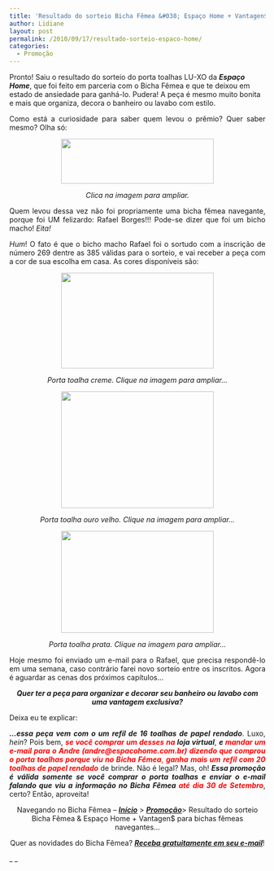 ```yaml
---
title: 'Resultado do sorteio Bicha Fêmea &#038; Espaço Home + Vantagen$ para bichas fêmeas navegantes…'
author: Lidiane
layout: post
permalink: /2010/09/17/resultado-sorteio-espaco-home/
categories:
  - Promoção
---
```

Pronto! Saiu o resultado do sorteio do porta toalhas LU-XO da **_Espaço Home_**, que foi feito em parceria com o Bicha Fêmea e que te deixou em estado de ansiedade para ganhá-lo. Pudera! A peça é mesmo muito bonita e mais que organiza, decora o banheiro ou lavabo com estilo.

<!--more-->

<p style="text-align: justify;">
  Como está a curiosidade para saber quem levou o prêmio? Quer saber mesmo? Olha só:
</p>

<p style="text-align: center;">
  <a href="https://www.trololodemulher.com.br/2010/09/Resultado-sorteio-Espaco-Home-Setembro.jpg"><img class="size-medium wp-image-5205 aligncenter" title="Resultado sorteio Espaço Home Setembro" src="https://www.trololodemulher.com.br/2010/09/Resultado-sorteio-Espaco-Home-Setembro-300x88.jpg" alt="" width="300" height="88" /></a><a href="https://www.trololodemulher.com.br/2010/09/Resultado-sorteio-Espaco-Home-Setembro.jpg"></a>
</p>

<p style="text-align: center;">
  <em>Clica na imagem para ampliar.</em>
</p>

<p style="text-align: justify;">
  Quem levou dessa vez não foi propriamente uma bicha fêmea navegante, porque foi UM felizardo: Rafael Borges!!! Pode-se dizer que foi um bicho macho! <em>Eita!</em>
</p>

<p style="text-align: justify;">
  <em>Hum</em>! O fato é que o bicho macho Rafael foi o sortudo com a inscrição de número 269 dentre as 385 válidas para o sorteio, e vai receber a peça com a cor de sua escolha em casa. As cores disponíveis são:
</p>

<p style="text-align: center;">
  <a href="https://www.trololodemulher.com.br/2010/08/porta-toalha-creme.jpg"><img class="size-medium wp-image-5139 aligncenter" title="porta toalha creme" src="https://www.trololodemulher.com.br/2010/08/porta-toalha-creme-300x188.jpg" alt="" width="300" height="188" /></a>
</p>

<p style="text-align: center;">
  <em>Porta toalha creme. Clique na imagem para ampliar…</em>
</p>

<p style="text-align: center;">
  <a href="https://www.trololodemulher.com.br/2010/08/porta-toalha-ouro-velho.jpg"><img class="alignnone size-medium wp-image-5140" title="porta toalha ouro velho" src="https://www.trololodemulher.com.br/2010/08/porta-toalha-ouro-velho-300x229.jpg" alt="" width="300" height="229" /></a>
</p>

<p style="text-align: center;">
  <em>Porta toalha ouro velho. Clique na imagem para ampliar…</em>
</p>

<p style="text-align: center;">
  <a href="https://www.trololodemulher.com.br/2010/08/porta-toalha-prata.jpg"><img class="alignnone size-medium wp-image-5143" title="porta toalha prata" src="https://www.trololodemulher.com.br/2010/08/porta-toalha-prata-300x200.jpg" alt="" width="300" height="200" /></a>
</p>

<p style="text-align: center;">
  <em>Porta toalha prata. Clique na imagem para ampliar…</em>
</p>

<p style="text-align: justify;">
  Hoje mesmo foi enviado um e-mail para o Rafael, que precisa respondê-lo em uma semana, caso contrário farei novo sorteio entre os inscritos. Agora é aguardar as cenas dos próximos capítulos…
</p>

<p style="text-align: center;">
  <strong><em>Quer ter a peça para organizar e decorar seu banheiro ou lavabo com uma vantagem exclusiva?</em></strong>
</p>

<p style="text-align: justify;">
  Deixa eu te explicar:
</p>

<p style="text-align: justify;">
  <strong><em>…essa peça vem com o um refil de 16 toalhas de papel rendado</em></strong>. Luxo, <em>hein</em>? Pois bem, <strong><em><span style="color: #ff0000;">se você comprar um desses na</span> loja virtual</em></strong>, <strong><em>e <span style="color: #ff0000;">mandar um e-mail para o Andre (andre@espacohome.com.br) dizendo que comprou o porta toalhas porque viu no Bicha Fêmea</span></em></strong><span style="color: #ff0000;">, <strong><em>ganha mais um</em></strong> <strong><em>refil com 20 toalhas de papel rendado</em></strong></span> de brinde. Não é legal? Mas, oh! <strong><em>Essa promoção é válida somente se você comprar o porta toalhas e enviar o e-mail falando que viu a informação no Bicha Fêmea <span style="color: #ff0000;">até dia 30 de Setembro</span></em></strong>, certo? Então, aproveita!
</p>

<p style="text-align: center;">
  Navegando no Bicha Fêmea – <strong><em><a href="http://www.trololodemulher.com.br/">Início</a></em></strong> > <strong><em><a href="http://www.trololodemulher.com.br/category/promocao/" target="_self">Promoção</a></em></strong>> Resultado do sorteio Bicha Fêmea & Espaço Home + Vantagen$ para bichas fêmeas navegantes…
</p>

<p style="text-align: center;">
  Quer as novidades do Bicha Fêmea? <strong><em><a href="http://feedburner.google.com/fb/a/mailverify?uri=blogbichafemea&loc=pt_BR">Receba gratuitamente em seu e-mail</a></em></strong>!
</p>

_ _